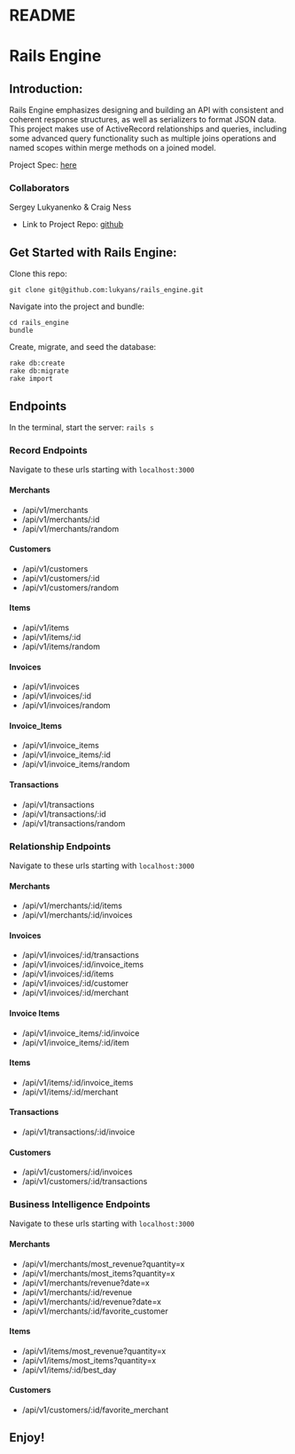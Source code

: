 # README

# Rails Engine

## Introduction:

Rails Engine emphasizes designing and building an API with consistent and coherent response structures, as well as serializers to format JSON data. This project makes use of ActiveRecord relationships and queries, including some advanced query functionality such as multiple joins operations and named scopes within merge methods on a joined model.

Project Spec: [here](http://backend.turing.io/module3/projects/rails_engine)

### Collaborators

Sergey Lukyanenko & Craig Ness
- Link to Project Repo:  [github](https://github.com/lukyans/rails_engine)


## Get Started with Rails Engine:

Clone this repo:
```
git clone git@github.com:lukyans/rails_engine.git
```

Navigate into the project and bundle:
```
cd rails_engine
bundle
```

Create, migrate, and seed the database:
```
rake db:create
rake db:migrate
rake import
```

## Endpoints
In the terminal, start the server: `rails s`

### Record Endpoints

Navigate to these urls starting with `localhost:3000`
#### Merchants
- /api/v1/merchants
- /api/v1/merchants/:id
- /api/v1/merchants/random

#### Customers
- /api/v1/customers
- /api/v1/customers/:id
- /api/v1/customers/random

#### Items
- /api/v1/items
- /api/v1/items/:id
- /api/v1/items/random

#### Invoices
- /api/v1/invoices
- /api/v1/invoices/:id
- /api/v1/invoices/random

#### Invoice_Items
- /api/v1/invoice_items
- /api/v1/invoice_items/:id
- /api/v1/invoice_items/random

#### Transactions
- /api/v1/transactions
- /api/v1/transactions/:id
- /api/v1/transactions/random

### Relationship Endpoints

Navigate to these urls starting with `localhost:3000`
#### Merchants

- /api/v1/merchants/:id/items
- /api/v1/merchants/:id/invoices

#### Invoices

- /api/v1/invoices/:id/transactions
- /api/v1/invoices/:id/invoice_items
- /api/v1/invoices/:id/items
- /api/v1/invoices/:id/customer
- /api/v1/invoices/:id/merchant

#### Invoice Items

- /api/v1/invoice_items/:id/invoice
- /api/v1/invoice_items/:id/item

#### Items

- /api/v1/items/:id/invoice_items
- /api/v1/items/:id/merchant

#### Transactions

- /api/v1/transactions/:id/invoice

#### Customers

- /api/v1/customers/:id/invoices
- /api/v1/customers/:id/transactions

### Business Intelligence Endpoints

Navigate to these urls starting with `localhost:3000`
#### Merchants

- /api/v1/merchants/most_revenue?quantity=x
- /api/v1/merchants/most_items?quantity=x
- /api/v1/merchants/revenue?date=x
- /api/v1/merchants/:id/revenue
- /api/v1/merchants/:id/revenue?date=x
- /api/v1/merchants/:id/favorite_customer

#### Items

- /api/v1/items/most_revenue?quantity=x
- /api/v1/items/most_items?quantity=x
- /api/v1/items/:id/best_day

#### Customers

- /api/v1/customers/:id/favorite_merchant

## Enjoy!
